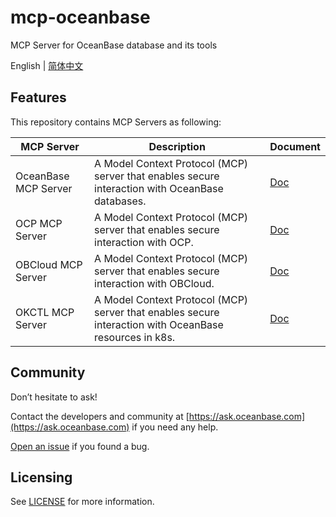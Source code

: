 # mcp-oceanbase

MCP Server for OceanBase database and its tools

English | [简体中文](README_CN.md)

## Features

This repository contains MCP Servers as following:

| MCP Server           | Description                                                                                            | Document                                |
| -------------------- | ------------------------------------------------------------------------------------------------------ | --------------------------------------- |
| OceanBase MCP Server | A Model Context Protocol (MCP) server that enables secure interaction with OceanBase databases.        | [Doc](doc/oceanbase_mcp_server.md)      |
| OCP MCP Server       | A Model Context Protocol (MCP) server that enables secure interaction with OCP.                        | [Doc](doc/ocp_mcp_server.md)            |
| OBCloud MCP Server   | A Model Context Protocol (MCP) server that enables secure interaction with OBCloud.                    | [Doc](src/obcloud_mcp_server/README.md) |
| OKCTL MCP Server     | A Model Context Protocol (MCP) server that enables secure interaction with OceanBase resources in k8s. | [Doc](doc/okctl_mcp_server.md)          |

## Community

Don’t hesitate to ask!

Contact the developers and community at [https://ask.oceanbase.com](https://ask.oceanbase.com) if you need any help.

[Open an issue](https://github.com/oceanbase/mcp-oceanbase/issues) if you found a bug.

## Licensing

See [LICENSE](LICENSE) for more information.
